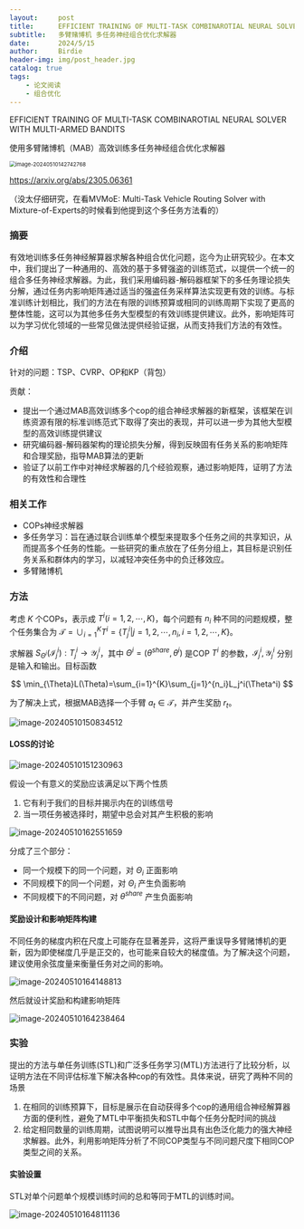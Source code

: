 ```yaml
---
layout:     post
title:      EFFICIENT TRAINING OF MULTI-TASK COMBINAROTIAL NEURAL SOLVER WITH MULTI-ARMED BANDITS
subtitle:   多臂赌博机 多任务神经组合优化求解器
date:       2024/5/15
author:     Birdie
header-img: img/post_header.jpg
catalog: true
tags:
    - 论文阅读
    - 组合优化
---
```



EFFICIENT TRAINING OF MULTI-TASK COMBINAROTIAL NEURAL SOLVER WITH MULTI-ARMED BANDITS

使用多臂赌博机（MAB）高效训练多任务神经组合优化求解器

<img src="{{site.url}}/img/2024-5-15-EFFICIENT-TRAINING-OF-MULTI-TASK-COMBINAROTIAL-NEURAL-SOLVER-WITH-MULTI-ARMED-BANDITS/image-20240510142742768.png" alt="image-20240510142742768" style="zoom:67%;" />

https://arxiv.org/abs/2305.06361

（没太仔细研究，在看MVMoE: Multi-Task Vehicle Routing Solver with Mixture-of-Experts的时候看到他提到这个多任务方法看的）



### 摘要

有效地训练多任务神经解算器求解各种组合优化问题，迄今为止研究较少。在本文中，我们提出了一种通用的、高效的基于多臂强盗的训练范式，以提供一个统一的组合多任务神经求解器。为此，我们采用编码器-解码器框架下的多任务理论损失分解，通过任务内影响矩阵通过适当的强盗任务采样算法实现更有效的训练。与标准训练计划相比，我们的方法在有限的训练预算或相同的训练周期下实现了更高的整体性能，这可以为其他多任务大型模型的有效训练提供建议。此外，影响矩阵可以为学习优化领域的一些常见做法提供经验证据，从而支持我们方法的有效性。

### 介绍

针对的问题：TSP、CVRP、OP和KP（背包）

贡献：

- 提出一个通过MAB高效训练多个cop的组合神经求解器的新框架，该框架在训练资源有限的标准训练范式下取得了突出的表现，并可以进一步为其他大型模型的高效训练提供建议
- 研究编码器-解码器架构的理论损失分解，得到反映固有任务关系的影响矩阵和合理奖励，指导MAB算法的更新
- 验证了以前工作中对神经求解器的几个经验观察，通过影响矩阵，证明了方法的有效性和合理性

### 相关工作

- COPs神经求解器
- 多任务学习：旨在通过联合训练单个模型来提取多个任务之间的共享知识，从而提高多个任务的性能。一些研究的重点放在了任务分组上，其目标是识别任务关系和群体内的学习，以减轻冲突任务中的负迁移效应。
- 多臂赌博机

### 方法

考虑 $K$ 个COPs，表示成 $T^i(i=1,2,\cdots,K)$，每个问题有 $n_i$ 种不同的问题规模，整个任务集合为 $\mathcal{T}=\cup_{i=1}^K T^i=\{T^i_j|j=1,2,\cdots,n_i,i=1,2,\cdots,K \}$。

求解器 $S_{\Theta^i}(\mathcal{I}_j^i):T_j^i\rightarrow \mathcal{Y}_j^i$，其中 $\Theta^i=(\theta^{share},\theta^i)$ 是COP $T^i$ 的参数，$\mathcal{I}_j^i,\mathcal{Y}_j^i$ 分别是输入和输出。目标函数

$$
\min_{\Theta}L(\Theta)=\sum_{i=1}^{K}\sum_{j=1}^{n_i}L_j^i(\Theta^i)
$$

为了解决上式，根据MAB选择一个手臂 $a_t\in\mathcal{T}$，并产生奖励 $r_t$。

![image-20240510150834512]({{site.url}}/img/2024-5-15-EFFICIENT-TRAINING-OF-MULTI-TASK-COMBINAROTIAL-NEURAL-SOLVER-WITH-MULTI-ARMED-BANDITS/image-20240510150834512.png)

#### LOSS的讨论

![image-20240510151230963]({{site.url}}/img/2024-5-15-EFFICIENT-TRAINING-OF-MULTI-TASK-COMBINAROTIAL-NEURAL-SOLVER-WITH-MULTI-ARMED-BANDITS/image-20240510151230963.png)

假设一个有意义的奖励应该满足以下两个性质

1. 它有利于我们的目标并揭示内在的训练信号
2. 当一项任务被选择时，期望中总会对其产生积极的影响

![image-20240510162551659]({{site.url}}/img/2024-5-15-EFFICIENT-TRAINING-OF-MULTI-TASK-COMBINAROTIAL-NEURAL-SOLVER-WITH-MULTI-ARMED-BANDITS/image-20240510162551659.png)

分成了三个部分：

- 同一个规模下的同一个问题，对 $\Theta_i$ 正面影响
- 不同规模下的同一个问题，对 $\Theta_i$ 产生负面影响
- 不同规模下的不同问题，对 $\theta^{share}$ 产生负面影响

#### 奖励设计和影响矩阵构建

不同任务的梯度内积在尺度上可能存在显著差异，这将严重误导多臂赌博机的更新，因为即使梯度几乎是正交的，也可能来自较大的梯度值。为了解决这个问题，建议使用余弦度量来衡量任务对之间的影响。

![image-20240510164148813]({{site.url}}/img/2024-5-15-EFFICIENT-TRAINING-OF-MULTI-TASK-COMBINAROTIAL-NEURAL-SOLVER-WITH-MULTI-ARMED-BANDITS/image-20240510164148813.png)

然后就设计奖励和构建影响矩阵

![image-20240510164238464]({{site.url}}/img/2024-5-15-EFFICIENT-TRAINING-OF-MULTI-TASK-COMBINAROTIAL-NEURAL-SOLVER-WITH-MULTI-ARMED-BANDITS/image-20240510164238464.png)

### 实验

提出的方法与单任务训练(STL)和广泛多任务学习(MTL)方法进行了比较分析，以证明方法在不同评估标准下解决各种cop的有效性。具体来说，研究了两种不同的场景

1. 在相同的训练预算下，目标是展示在自动获得多个cop的通用组合神经解算器方面的便利性，避免了MTL中平衡损失和STL中每个任务分配时间的挑战
2. 给定相同数量的训练周期，试图说明可以推导出具有出色泛化能力的强大神经求解器。此外，利用影响矩阵分析了不同COP类型与不同问题尺度下相同COP类型之间的关系。

#### 实验设置

STL对单个问题单个规模训练时间的总和等同于MTL的训练时间。

![image-20240510164811136]({{site.url}}/img/2024-5-15-EFFICIENT-TRAINING-OF-MULTI-TASK-COMBINAROTIAL-NEURAL-SOLVER-WITH-MULTI-ARMED-BANDITS/image-20240510164811136.png)